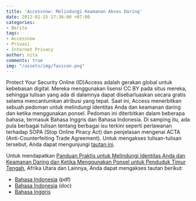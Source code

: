 ```yaml
---
title: 'Accessnow: Melindungi Keamanan Akses Daring'
date: 2012-01-25 17:36:00 +07:00
categories:
- Berita
tags:
- Accessnow
- Privasi
- Internet Privacy
author: nita
comments: true
img: "/assets/img/favicon.png"
---
```


Protect Your Security Online (ID)Access adalah gerakan global untuk kebebasan digital. Mereka menggunakan lisensi CC BY pada situs mereka, sehingga tulisan yang ada di dalamnya dapat disebarluaskan secara gratis selama mencantumkan atribusi yang tepat. Saat ini, Access menerbitkan sebuah pedoman untuk melindungi identitas Anda dan keamanan daring dan ketika menggunakan ponsel. Pedoman ini diterbitkan dalam beberapa bahasa, termasuk Bahasa Inggris dan Bahasa Indonesia. Di samping itu, ada pula berbagai tulisan tentang berbagai isu terkini seperti perlawanan terhadap SOPA (Stop Online Piracy Act) dan penjelasan mengenai ACTA (Anti-Counterfeiting Trade Agreement). Untuk mengakses tulisan-tulisan tersebut, Anda dapat mengunjungi [tautan ini](https://www.accessnow.org/policy-activism/docs).

Untuk mendapatkan [Panduan Praktis untuk Melindungi Identitas Anda dan Keamanan Daring dan Ketika Menggunakan Ponsel untuk Penduduk Timur Tengah](https://www.accessnow.org/pages/protecting-your-security-online), Afrika Utara dan Lainnya, Anda dapat mengakses tautan berikut:

* [Bahasa Indonesia](https://www.accessnow.org/page/-/docs/Access%20Tech/Panduan%20Praktis%20Digital.pdf) (pdf)
* [Bahasa Indonesia](https://www.accessnow.org/page/-/docs/PYSO%20Indonesian.docx) (doc)
* [Bahasa Inggris](https://docs.google.com/gview?url=https://www.accessnow.org/page/-/docs/Protecting%20Your%20Security%20Online%20-%20A%20Practical%20Guide%20%28design%29.pdf)
